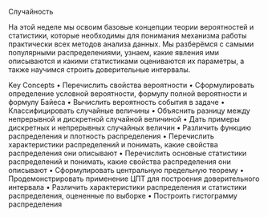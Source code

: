 Случайность

На этой неделе мы освоим базовые концепции теории вероятностей и статистики, которые необходимы для понимания механизма работы практически всех методов анализа данных. Мы разберёмся с самыми популярными распределениями, узнаем, какие явления ими описываются и какими статистиками оцениваются их параметры, а также научимся строить доверительные интервалы.

Key Concepts
•	Перечислить свойства вероятности
•	Сформулировать определение условной вероятности, формулу полной вероятности и формулу Байеса
•	Вычислить вероятность события в задаче
•	Классифицировать случайные величины
•	Объяснить разницу между непрерывной и дискретной случайной величиной
•	Дать примеры дискретных и непрерывных случайных величин
•	Различить функцию распределения и плотность распределения
•	Перечислить характеристики распределений и понимать, какие свойства распределения они описывают
•	Перечислить основные статистики распределений и понимать, какие свойства распределения они описывают
•	Сформулировать центральную предельную теорему
•	Продемонстрировать применение ЦПТ для построения доверительного интервала
•	Различить характеристики распределения и статистики распределения, оцененные по выборке
•	Построить гистограмму распределения
